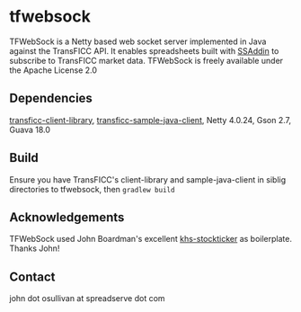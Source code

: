# tfwebsock
TFWebSock is a Netty based web socket server implemented in Java against the TransFICC API. It enables spreadsheets built with [SSAddin](https://github.com/SpreadServe/SSAddin) to subscribe to TransFICC market data.
TFWebSock is freely available under the Apache License 2.0

## Dependencies
[transficc-client-library](https://github.com/TransFICC/client-library), [transficc-sample-java-client](https://github.com/TransFICC/sample-java-client), Netty 4.0.24, Gson 2.7, Guava 18.0

## Build
Ensure you have TransFICC's client-library and sample-java-client in siblig directories to tfwebsock, then `gradlew build`

## Acknowledgements
TFWebSock used John Boardman's excellent [khs-stockticker](https://github.com/jwboardman/khs-stockticker) as boilerplate. Thanks John!

## Contact
john dot osullivan at spreadserve dot com

